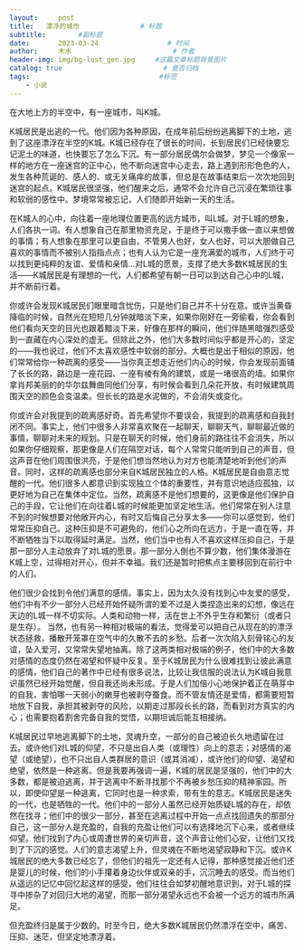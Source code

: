```yaml
---
layout:     post                       
title:   漂浮的城市               # 标题
subtitle:        #副标题
date:       2023-03-24                 # 时间
author:     木水                         # 作者
header-img: img/bg-lost_gen.jpg     #这篇文章标题背景图片
catalog: true                         # 是否归档
tags:                                #标签
    - 小说
---
```

在大地上方的半空中，有一座城市，叫K城。

K城居民是出逃的一代。他们因为各种原因，在成年前后纷纷逃离脚下的土地，逃到了这座漂浮在半空的K城。K城已经存在了很长的时间，长到居民们已经快要忘记泥土的味道，也快要忘了怎么下沉。有一部分居民偶尔会做梦，梦见一个像家一样的地方在一座迷宫的正中心，他不断向迷宫中心走去，路上遇到形形色色的人，发生各种荒诞的、感人的、或无关痛痒的故事，但总是在故事结束后一次次地回到迷宫的起点。K城居民很坚强，他们醒来之后，通常不会允许自己沉浸在繁琐往事和软弱的感性中。梦境常常被忘记，人们随即开始新一天的生活。

在K城人的心中，向往着一座地理位置更高的远方城市，叫L城。对于L城的想象，人们各执一词。有人想象自己在那里物资充足，于是终于可以撒手做一直以来想做的事情；有人想象在那里可以更自由，不管男人也好，女人也好，可以大胆做自己喜欢的事情而不被别人指指点点；也有人认为它是一座充满爱的城市，人们终于可以找到更纯粹的友谊、爱情和亲情…对L城的愿景，支撑了绝大多数K城居民的生活——K城居民是有理想的一代，人们都希望有朝一日可以到达自己心中的L城，并不断前行着。

你或许会发现K城居民们眼里暗含忧伤，只是他们自己并不十分在意。或许当黄昏降临的时候，自然光在短短几分钟就暗淡下来，如果你刚好在一旁偷看，你会看到他们看向天空的目光也跟着黯淡下来，好像在那样的瞬间，他们伴随黑暗强烈感受到一直藏在内心深处的虚无。但除此之外，他们大多数时间似乎都是开心的，坚定的——我也说过，他们不太喜欢感性中软弱的部分。大概也是出于相似的原因，他们常常给你一种疏离的感受——当你真正想走近他们内心的时候，你会发现前面铺了长长的路，路边是一座花园、一座有棱有角的建筑，或是一堵很高的墙。如果你拿肖邦美丽的的华尔兹舞曲同他们分享，有时候会看到几朵花开放，有时候建筑周围天空的颜色会变温柔。但长长的路是水泥做的，不会消失或变化。

你或许会对我提到的疏离感好奇。首先希望你不要误会，我提到的疏离感和自我封闭不同。事实上，他们中很多人非常喜欢聚在一起聊天，聊聊天气，聊聊最近做的事情，聊聊对未来的规划。只是在聊天的时候，他们身前的路往往不会消失，所以如果你仔细观察，那更像是人们在隔空对话，每个人常常只能听到自己的声音，但这声音在他们周围很洪亮，于是他们想当然地认为对方也能清楚地听到他们的声音。同时，这样的疏离感也部分来自K城居民独立的人格。K城居民是自由意志觉醒的一代。他们很多人都意识到实现独立个体的重要性，并有意识地适应孤独，以更好地为自己在集体中定位。当然，疏离感不是他们想要的，这更像是他们保护自己的手段，它让他们在向往着L城的时候能更加坚定地生活。他们常常在别人注意不到的时候想要对他敞开内心，有时又后悔自己分享太多——你可以感觉到，他们常常压抑自己。这种压抑是不可避免的，他们心之所向在远方，于是一直在等，并不断牺牲当下以取得延时满足。当然，他们当中也有人不喜欢这样压抑自己，于是那一部分人主动放弃了对L城的愿景。那一部分人倒也不算少数，他们集体漫游在K城上空，过得相对开心，但并不幸福。我们还是暂时把焦点主要移回到在前行中的人们。

他们很少会找到令他们满意的感情。事实上，因为太久没有找到心中友爱的感受，他们中有不少一部分人已经开始怀疑所谓的爱不过是人类捏造出来的幻想，像远在天边的L城一样不切实际。人类和动物一样，活在世上不外乎生存和繁衍（或者只是生存）。 当然，也有另一种相对极端的看法，觉得爱可以把自己从现在的的漂浮状态拯救，播散开笼罩在空气中的久散不去的乡愁。后者一次次陷入刻骨铭心的友谊，坠入爱河，又常常失望地抽离。除了这两类相对极端的例子，他们中的大多数对感情的态度仍然在渴望和怀疑中反复。至于K城居民为什么很难找到让彼此满意的感情，他们自己的著作中已经有很多说法，比较让我信服的说法认为K城自我意识虽然已经开始觉醒，但自我还尚未形成。于是人们加倍小心地保护着正在萌芽中的自我，害怕哪一天弱小的嫩芽也被剥夺蚕食。而不管友情还是爱情，都需要短暂地放下自我，承担其被剥夺的风险，以期走过那段长长的路，而看到对方真实的内心；也需要抱着割舍完备自我的觉悟，以期坦诚后能互相接纳。

K城居民过早地逃离脚下的土地，灵魂升空，一部分的自己被迫长久地遗留在过去。或许他们对L城的仰望，不只是出自人类（或理性）向上的意志；对感情的渴望（或绝望），也不只出自人类群居的意识（或其消减），或许他们的仰望、渴望和绝望，依然是一种逃离。但是我要再强调一遍，K城的居民是坚强的，他们中的大多数，都是被迫逃离，并于逃离中不断寻找那个不再被乡愁压抑的精神家园。所以，即使仰望是一种逃离，它同时也是一种求索，带有生的意志。K城居民是迷失的一代，也是牺牲的一代。他们中的一部分人虽然已经开始质疑L城的存在，却依然在找寻；他们中的很少一部分，甚至在逃离过程中开始一点点找回遗失的那部分自己，这一部分人是充盈的，自我的充盈让他们可以有选择地沉下心来，或者继续仰望。他们找到了内心或周遭世界的亲切声音，这个声音让他们心安，让他们又找到了下沉的感觉。人们的意志渴望上升，但灵魂在不断地渴望寂静和下沉。或许K城居民的绝大多数已经忘了，但他们的祖先一定还有人记得，那种感觉接近他们还是婴儿的时候，他们的小手攥着身边伙伴或双亲的手，沉沉睡去的感受。而当他们从遥远的记忆中回忆起这样的感受，他们往往会如梦初醒地意识到，对于L城的探寻中掺杂了对回归大地的渴望，而那一部分渴望永远也不会被一个远方的城市所满足。

但充盈终归是属于少数的。时至今日，绝大多数K城居民仍然漂浮在空中，痛苦、压抑、迷茫，但坚定地漂浮着。
